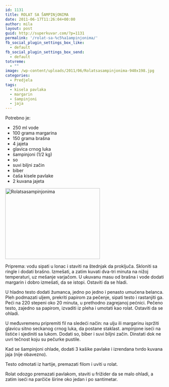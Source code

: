 ```yaml
---
id: 1131
title: ROLAT SA ŠAMPINjONIMA
date: 2011-06-17T11:26:04+00:00
author: mila
layout: post
guid: http://superkuvar.com/?p=1131
permalink: '/rolat-sa-%c5%a1ampinjonima/'
fb_social_plugin_settings_box_like:
  - default
fb_social_plugin_settings_box_send:
  - default
totvreme:
  - ""
image: /wp-content/uploads/2011/06/Rolatsasampinjonima-940x198.jpg
categories:
  - Predjela
tags:
  - kisela pavlaka
  - margarin
  - šampinjoni
  - jaja
---
```

Potrebno je:

  * 250 ml vode
  * 100 grama margarina
  * 150 grama brašna
  * 4 jajeta
  * glavica crnog luka
  * šampinjoni (1/2 kg)
  * so
  * suvi biljni začin
  * biber
  * čaša kisele pavlake
  * 2 kuvana jajeta

<img class="alignnone size-medium wp-image-5744" src="//superkuvar.com/wp-content/uploads/2011/06/Rolatsasampinjonima-300x225.jpg" alt="Rolatsasampinjonima" width="300" height="225" /> 

Priprema: vodu sipati u lonac i staviti na štednjak da proključa. Skloniti sa ringle i dodati brašno. Izmešati, a zatim kuvati dva-tri minuta na nižoj temperaturi, uz mešanje varjačom. U ukuvanu masu od brašna i vode dodati margarin i dobro izmešati, da se istopi. Ostaviti da se hladi.

U hladno testo dodati žumanca, jedno po jedno i penasto umućena belanca. Pleh podmazati uljem, prekriti papirom za pečenje, sipati testo i rastanjiti ga. Peći na 220 stepeni oko 20 minuta, u prethodno zagrejanoj pećnici. Pečeno testo, zajedno sa papirom, izvaditi iz pleha i umotati kao rolat. Ostaviti da se ohladi.

U međuvremenu pripremiti fil na sledeći način: na ulju ili margarinu ispržiti glavicu sitno seckanog crnog luka, da postane staklast.  ampinjone iseći na listiće i sjediniti sa lukom. Dodati so, biber i suvi biljni začin. Dinstati dok ne uvri tečnost koju su pečurke pustile.

Kad se šampinjoni ohlade, dodati 3 kašike pavlake i izrendana tvrdo kuvana jaja (nije obavezno).

Testo odmotati iz hartije, premazati filom i uviti u rolat.

Rolat odozgo premazati pavlakom, staviti u frižider da se malo ohladi, a zatim iseći na parčiće širine oko jedan i po santimetar.